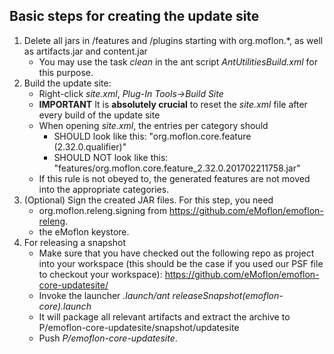 ## Basic steps for creating the update site
1. Delete all jars in /features and /plugins starting with org.moflon.*, as well as artifacts.jar and content.jar
    * You may use the task *clean* in the ant script *AntUtilitiesBuild.xml* for this purpose.
2. Build the update site:
    * Right-click *site.xml*, *Plug-In Tools->Build Site*
    * **IMPORTANT** It is **absolutely crucial** to reset the *site.xml* file after every build of the update site
    * When opening *site.xml*, the entries per category should
       * SHOULD look like this: "org.moflon.core.feature (2.32.0.qualifier)"
       * SHOULD NOT look like this: "features/org.moflon.core.feature_2.32.0.201702211758.jar"
    * If this rule is not obeyed to, the generated features are not moved into the appropriate categories.
3. (Optional) Sign the created JAR files. For this step, you need
    * org.moflon.releng.signing from https://github.com/eMoflon/emoflon-releng.
    * the eMoflon keystore.
4. For releasing a snapshot
    * Make sure that you have checked out the following repo as project into your workspace (this should be the case if you used our PSF file to checkout your workspace):
    https://github.com/eMoflon/emoflon-core-updatesite/
    * Invoke the launcher *.launch/ant releaseSnapshot(emoflon-core).launch*
     * It will package all relevant artifacts and extract the archive to P/emoflon-core-updatesite/snapshot/updatesite
    * Push *P/emoflon-core-updatesite*.
